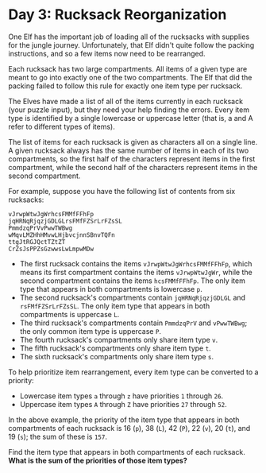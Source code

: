 # Day 3: Rucksack Reorganization

One Elf has the important job of loading all of the rucksacks with supplies for the jungle journey. Unfortunately, that Elf didn't quite follow the packing instructions, and so a few items now need to be rearranged.

Each rucksack has two large compartments. All items of a given type are meant to go into exactly one of the two compartments. The Elf that did the packing failed to follow this rule for exactly one item type per rucksack.

The Elves have made a list of all of the items currently in each rucksack (your puzzle input), but they need your help finding the errors. Every item type is identified by a single lowercase or uppercase letter (that is, a and A refer to different types of items).

The list of items for each rucksack is given as characters all on a single line. A given rucksack always has the same number of items in each of its two compartments, so the first half of the characters represent items in the first compartment, while the second half of the characters represent items in the second compartment.

For example, suppose you have the following list of contents from six rucksacks:
```
vJrwpWtwJgWrhcsFMMfFFhFp
jqHRNqRjqzjGDLGLrsFMfFZSrLrFZsSL
PmmdzqPrVvPwwTWBwg
wMqvLMZHhHMvwLHjbvcjnnSBnvTQFn
ttgJtRGJQctTZtZT
CrZsJsPPZsGzwwsLwLmpwMDw
```

- The first rucksack contains the items `vJrwpWtwJgWrhcsFMMfFFhFp`, which means its first compartment contains the items `vJrwpWtwJgWr`, while the second compartment contains the items `hcsFMMfFFhFp`. The only item type that appears in both compartments is lowercase `p`.
- The second rucksack's compartments contain `jqHRNqRjqzjGDLGL` and `rsFMfFZSrLrFZsSL`. The only item type that appears in both compartments is uppercase `L`.
- The third rucksack's compartments contain `PmmdzqPrV` and `vPwwTWBwg`; the only common item type is uppercase `P`.
- The fourth rucksack's compartments only share item type `v`.
- The fifth rucksack's compartments only share item type `t`.
- The sixth rucksack's compartments only share item type `s`.

To help prioritize item rearrangement, every item type can be converted to a priority:

- Lowercase item types `a` through `z` have priorities `1` through `26`.
- Uppercase item types `A` through `Z` have priorities `27` through `52`.

In the above example, the priority of the item type that appears in both compartments of each rucksack is 16 (`p`), 38 (`L`), 42 (`P`), 22 (`v`), 20 (`t`), and 19 (`s`); the sum of these is `157`.

Find the item type that appears in both compartments of each rucksack. **What is the sum of the priorities of those item types?**
